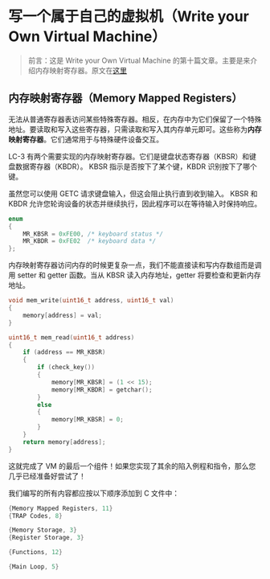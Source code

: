 # 写一个属于自己的虚拟机（Write your Own Virtual Machine）

> 前言：这是 Write your Own Virtual Machine 的第十篇文章。主要是来介绍内存映射寄存器。原文在[这里](https://justinmeiners.github.io/lc3-vm/)



## 内存映射寄存器（Memory Mapped Registers）



无法从普通寄存器表访问某些特殊寄存器。相反，在内存中为它们保留了一个特殊地址。要读取和写入这些寄存器，只需读取和写入其内存单元即可。这些称为**内存映射寄存器**。它们通常用于与特殊硬件设备交互。



LC-3 有两个需要实现的内存映射寄存器。它们是键盘状态寄存器（KBSR）和键盘数据寄存器（KBDR）。 KBSR 指示是否按下了某个键，KBDR 识别按下了哪个键。



虽然您可以使用 GETC 请求键盘输入，但这会阻止执行直到收到输入。 KBSR 和 KBDR 允许您轮询设备的状态并继续执行，因此程序可以在等待输入时保持响应。



```c
enum
{
    MR_KBSR = 0xFE00, /* keyboard status */
    MR_KBDR = 0xFE02  /* keyboard data */
};
```





内存映射寄存器访问内存的时候更复杂一点，我们不能直接读和写内存数组而是调用 setter 和 getter 函数。当从 KBSR 读入内存地址，getter 将要检查和更新内存地址。



```c
void mem_write(uint16_t address, uint16_t val)
{
    memory[address] = val;
}

uint16_t mem_read(uint16_t address)
{
    if (address == MR_KBSR)
    {
        if (check_key())
        {
            memory[MR_KBSR] = (1 << 15);
            memory[MR_KBDR] = getchar();
        }
        else
        {
            memory[MR_KBSR] = 0;
        }
    }
    return memory[address];
}
```



这就完成了 VM 的最后一个组件！如果您实现了其余的陷入例程和指令，那么您几乎已经准备好尝试了！



我们编写的所有内容都应按以下顺序添加到 C 文件中：

```c
{Memory Mapped Registers, 11}
{TRAP Codes, 8}

{Memory Storage, 3}
{Register Storage, 3}

{Functions, 12}

{Main Loop, 5}
```

